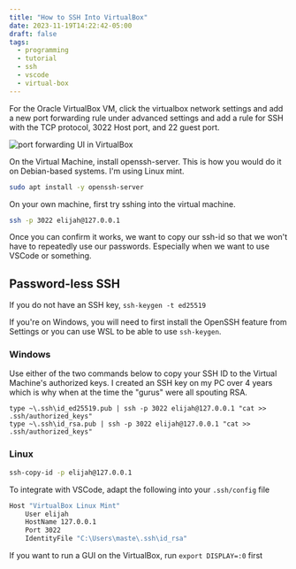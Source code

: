 ```yaml
---
title: "How to SSH Into VirtualBox"
date: 2023-11-19T14:22:42-05:00
draft: false
tags:
  - programming
  - tutorial
  - ssh
  - vscode
  - virtual-box
---
```


For the Oracle VirtualBox VM, click the virtualbox network settings and add a new port forwarding rule under advanced settings and add a rule for SSH with the TCP protocol, 3022 Host port, and 22 guest port.

![port forwarding UI in VirtualBox](/images/virtual-box/port-forwarding-ssh.webp)

On the Virtual Machine, install openssh-server. This is how you would do it on Debian-based systems. I'm using Linux mint.

```sh
sudo apt install -y openssh-server
```

On your own machine, first try sshing into the virtual machine.

```sh
ssh -p 3022 elijah@127.0.0.1
```

Once you can confirm it works, we want to copy our ssh-id so that we won't have to repeatedly use our passwords. Especially when we want to use VSCode or something.

## Password-less SSH

If you do not have an SSH key, `ssh-keygen -t ed25519`

If you're on Windows, you will need to first install the OpenSSH feature from Settings or you can use WSL to be able to use `ssh-keygen`.

### Windows

Use either of the two commands below to copy your SSH ID to the Virtual Machine's authorized keys. I created an SSH key on my PC over 4 years which is why when at the time the "gurus" were all spouting RSA.

```pwsh
type ~\.ssh\id_ed25519.pub | ssh -p 3022 elijah@127.0.0.1 "cat >> .ssh/authorized_keys"
type ~\.ssh\id_rsa.pub | ssh -p 3022 elijah@127.0.0.1 "cat >> .ssh/authorized_keys"
```

### Linux

```sh
ssh-copy-id -p elijah@127.0.0.1
```

To integrate with VSCode, adapt the following into your `.ssh/config` file

```sh
Host "VirtualBox Linux Mint"
    User elijah
    HostName 127.0.0.1
    Port 3022
    IdentityFile "C:\Users\maste\.ssh\id_rsa"
```

If you want to run a GUI on the VirtualBox, run `export DISPLAY=:0` first
